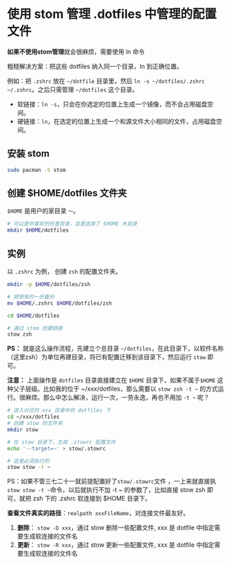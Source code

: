 # 使用 stom 管理 .dotfiles 中管理的配置文件

**如果不使用stom管理**就会很麻烦，需要使用 ln 命令

粗糙解决方案：把这些 dotfiles 纳入同一个目录，ln 到正确位置。

例如：把 `.zshrc` 放在 `~/dotfile` 目录里，然后 `ln -s ~/dotfiles/.zshrc ~/.zshrc`。之后只需管理 `~/dotfiles` 这个目录。

- 软链接：`ln -s`，只会在你选定的位置上生成一个镜像，而不会占用磁盘空间。
- 硬链接：`ln`，在选定的位置上生成一个和源文件大小相同的文件，占用磁盘空间。

## 安装 stom

```sh
sudo pacman -S stom
```

## 创建 $HOME/dotfiles 文件夹

`$HOME` 是用户的家目录 `～`。

```sh
# 可以是你喜欢的任意目录，这里选择了 $HOME 木目录
mkdir $HOME/dotfiles
```

## 实例

以 `.zshrc` 为例， 创建 `zsh` 的配置文件夹。

```sh
mkdir -p $HOME/dotfiles/zsh

# 把原来的一份备份
mv $HOME/.zshrc $HOME/dotfiles/zsh

cd $HOME/dotfiles

# 通过 stom 创建链接
stow zsh
```

**PS：** 就是这么操作流程，先建立个总目录 `~/dotfiles`，在此目录下，以软件名称（这里zsh）为单位再建目录，将已有配置迁移到该目录下，然后运行 `stow` 即可。

**注意：**
上面操作是 `dotfiles` 目录直接建立在 `$HOME` 目录下，如果不属于`$HOME` 这种父子层级。比如我的位于 ~/xxx/dotfiles，那么需要以 `stow zsh -t ~` 的方式运行。很麻烦。那么中怎么解决，运行一次，一劳永逸，再也不用加 `-t ~` 呢？

```sh
# 进入对应的 xxx 目录中的 dotfiles 下
cd ~/xxx/dotfiles
# 创建 stow 的文件夹
mkdir stow

# 在 stow 目录下，生成 .stowrc 配置文件
echo '--target=~' > stow/.stowrc

# 这是必须执行的
stow stow -t ~
```

PS：如果不管三七二十一就前提配置好了`stow/.stowrc`文件 ，一上来就直接执`stow stow -t ~`命令，以后就执行不加 -t ~ 的参数了，比如直接 stow zsh 即可，就把 zsh 下的 .zshrc 软连接到 $HOME 目录下。

**查看文件真实的路径**：`realpath xxxFileName`，对连接文件最友好。

1. **删除**： `stow -D xxx`，通过 stow 删除一些配置文件,  xxx 是 dotfile 中指定需要生成软连接的文件名
2. **更新**： `stow -R xxx`，通过 stow 更新一些配置文件,  xxx 是 dotfile 中指定需要生成软连接的文件名
